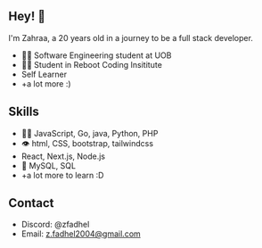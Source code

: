 ## Hey! 👋
I'm Zahraa, a 20 years old in a journey to be a full stack developer.

- 👨‍💻 Software Engineering student at UOB
- 👨‍💻 Student in Reboot Coding Insititute
- Self Learner
- +a lot more :)

## Skills
- 👨‍💻 JavaScript, Go, java, Python, PHP
- 👁️ html, CSS, bootstrap, tailwindcss
- React, Next.js, Node.js
- 💽 MySQL, SQL
- +a lot more to learn :D

## Contact
- Discord: @zfadhel
- Email: [z.fadhel2004@gmail.com](mailto:z.fadhel2004@gmail.com)

